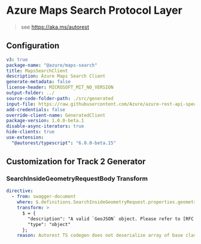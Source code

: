 # Azure Maps Search Protocol Layer

> see https://aka.ms/autorest

## Configuration

```yaml
v3: true
package-name: "@azure/maps-search"
title: MapsSearchClient
description: Azure Maps Search Client
generate-metadata: false
license-header: MICROSOFT_MIT_NO_VERSION
output-folder: ../
source-code-folder-path: ./src/generated
input-file: https://raw.githubusercontent.com/Azure/azure-rest-api-specs/main/specification/maps/data-plane/Search/preview/1.0/search.json
add-credentials: false
override-client-name: GeneratedClient
package-version: 1.0.0-beta.1
disable-async-iterators: true
hide-clients: true
use-extension:
  "@autorest/typescript": "6.0.0-beta.15"
```

## Customization for Track 2 Generator

### SearchInsideGeometryRequestBody Transform

```yaml
directive:
  - from: swagger-document
    where: $.definitions.SearchInsideGeometryRequest.properties.geometry
    transform: >
      $ = {
        "description": "A valid `GeoJSON` object. Please refer to [RFC 7946](https://tools.ietf.org/html/rfc7946#section-3) for details.",
        "type": "object"
      };
    reason: Autorest TS codegen does not deserialize array of base class objects as an operation parameter properly -> https://github.com/Azure/autorest.typescript/issues/1040
```
